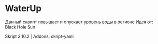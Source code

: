 # WaterUp
Данный скрипт повышает и опускает уровень воды в регионе
Идея от: Black Hole Sun

Skript 2.10.2 | Addons: skript-yaml

